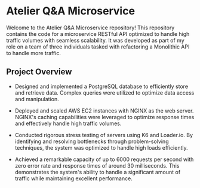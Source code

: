 # Atelier Q&A Microservice

Welcome to the Atelier Q&A Microservice repository! This repository contains the code for a microservice RESTful API optimized to handle high traffic volumes with seamless scalability. It was developed as part of my role on a team of three individuals tasked with refactoring a Monolithic API to handle more traffic.

## Project Overview

- Designed and implemented a PostgreSQL database to efficiently store and retrieve data. Complex queries were utilized to optimize data access and manipulation.

- Deployed and scaled AWS EC2 instances with NGINX as the web server. NGINX's caching capabilities were leveraged to optimize response times and effectively handle high traffic volumes.

- Conducted rigorous stress testing of servers using K6 and Loader.io. By identifying and resolving bottlenecks through problem-solving techniques, the system was optimized to handle high loads efficiently.

- Achieved a remarkable capacity of up to 6000 requests per second with zero error rate and response times of around 30 milliseconds. This demonstrates the system's ability to handle a significant amount of traffic while maintaining excellent performance.

